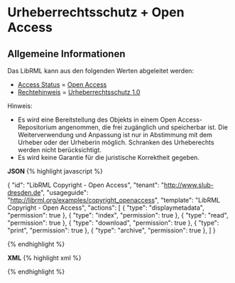 # Urheberrechtsschutz + Open Access
## Allgemeine Informationen

Das LibRML kann aus den folgenden Werten abgeleitet werden:

- [Access Status](https://wiki.dnb.de/pages/viewpage.action?pageId=217533654) = [Open Access](http://purl.org/coar/access_right/c_abf2)
- [Rechtehinweis](https://wiki.dnb.de/pages/viewpage.action?pageId=217533656) = [Urheberrechtsschutz 1.0](http://rightsstatements.org/vocab/InC/1.0/)

Hinweis:
- Es wird eine Bereitstellung des Objekts in einem Open Access-Repositorium angenommen, die frei zugänglich und speicherbar ist. Die Weiterverwendung und Anpassung ist nur in Abstimmung mit dem Urheber oder der Urheberin möglich. Schranken des Urheberechts werden nicht berücksichtigt.
- Es wird keine Garantie für die juristische Korrektheit gegeben.

**JSON**
{% highlight javascript %}

{
	"id": "LibRML Copyright - Open Access",
	"tenant": "http://www.slub-dresden.de",
	"usageguide": "http://librml.org/examples/copyright_openaccess",
	"template": "LibRML Copyright - Open Access",
		"actions": [
		{
			"type": "displaymetadata",
			"permission": true
		},
		{
			"type": "index",
			"permission": true
		},
		{
			"type": "read",
			"permission": true
		},
		 {
			"type": "download",
			"permission": true
		},
		{
			"type": "print",
			"permission": true
		},
		{
			"type": "archive",
			"permission": true
		},
	]
}

{% endhighlight %}

**XML**
{% highlight xml %}
<?xml version='1.0' encoding='ASCII'?>
<libRML version="1.0">
		<item id="LibRML Copyright - Open Access" tenant="http://slub-dresden.de" usageguide="http://librml.org/examples/copyright_openaccess"  template="LibRML Copyright - Open Access">
				<action type="displaymetadata" permission="true"/>
				<action type="index" permission="true"/>
				<action type="read" permission="true"/>
				<action type="download" permission="true"/>
				<action type="print" permission="true"/>
				<action type="archive" permission="true"/>
		</item>
</libRML>
{% endhighlight %}
